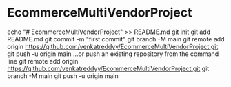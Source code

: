 # EcommerceMultiVendorProject

echo "# EcommerceMultiVendorProject" >> README.md
git init
git add README.md
git commit -m "first commit"
git branch -M main
git remote add origin https://github.com/venkatreddyy/EcommerceMultiVendorProject.git
git push -u origin main
…or push an existing repository from the command line
git remote add origin https://github.com/venkatreddyy/EcommerceMultiVendorProject.git
git branch -M main
git push -u origin main
